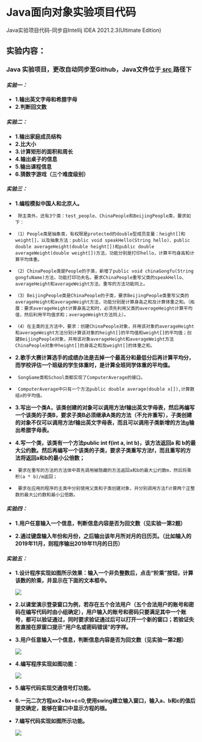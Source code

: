 # **Java面向对象实验项目代码**

Java实验项目代码-同步自Intellij IDEA 2021.2.3(Ultimate Edition)

## 实验内容：

### Java 实验项目，更改自动同步至Github，Java文件位于[ src ](https://github.com/FW27623/admin.fw1028.top/tree/master/src)路径下

#### _**实验一：**_
- **1.输出英文字母和希腊字母**
- **2.判断回文数**

#### _**实验二：**_
- **1.输出家庭成员结构**
- **2.比大小**
- **3.计算矩形的面积和周长**
- **4.输出桌子的信息**
- **5.输出课程信息**
- **6.猜数字游戏（三个难度级别）**

#### **_实验三：_**
- **1.编程模拟中国人和北京人。**  
*      除主类外，还有3个类：test_people、ChinaPeople和BeijingPeople类，要求如下：  
*     （1）People类是抽象类，有权限是protected的double型成员变量：height[]和weight[]，以及抽象方法：public void speakHello(String hello)、public double averageHeight(double height[])和public double averageWeight(double weight[])方法，功能分别是打印hello，计算平均身高和计算平均体重。  
*     （2）ChinaPeople类是People的子类，新增了public void chinaGongfu(String gongfuName)方法，功能打印功夫名。要求ChinaPeople重写父类的speakHello、averageHeight和averageWeight方法，重写的方法功能同上。  
*     （3）BeijingPeople类是ChinaPeople的子类，要求BeijingPeople类重写父类的averageHeight和averageWeight方法，功能分别是计算身高之和及计算体重之和。（拓展：要求averageHeight计算身高之和时，必须先利用父类的averageHeight计算平均值，然后利用平均值求和；averageWeight方法同上）。  
*     （4）在主类的主方法中，要求：创建ChinaPeople对象，并用该对象的averageHeight和averageWeight方法分别计算该对象的height[]的平均值和weight[]的平均值；创建BeijingPeople对象，并用该对象averageHeight和averageWeight方法ChinaPeople对象中height[]的身高之和及weight[]的体重之和。    


- **2.歌手大赛计算选手的成绩办法是去掉一个最高分和最低分后再计算平均分，而学校评估一个班级的学生体重时，是计算全班同学体重的平均值。**  
*      SongGame类和School类都实现了ComputerAverage的接口。  
*      ComputerAverage中只有一个方法public double average(double x[]),计算数组x的平均值。  


- **3.写出一个类A，该类创建的对象可以调用方法f输出英文字母表，然后再编写一个该类的子类B，要求子类B必须继承A类的方法（不允许重写），子类创建的对象不仅可以调用方法f输出英文字母表，而且可以调用子类新增的方法g输出希腊字母表。**    


- **4.写一个类，该类有一个方法public int f(int a, int b)，该方法返回a 和 b的最大公约数。然后再编写一个该类的子类，要求子类重写方法f，而且重写的方法将返回a和b的最小公倍数；**  
*      要求在重写的方法的方法体中首先调用被隐藏的方法返回a和b的最大公约数m，然后将乘积(a * b)/m返回；  
*      要求在应用的程序的主类中分别使用父类和子类创建对象，并分别调用方法f计算两个正整数的最大公约数和最小公倍数。

#### **_实验四：_**
- **1.用户任意输入一个信息，判断信息内容是否为回文数（见实验一第2题）**  


- **2.通过键盘输入年份和月份，之后输出该年月所对月的日历页。（比如输入的2019年11月，则程序输出2019年11月的日历）**  

#### **_实验五：_**
- **1.设计程序实现如图所示效果：输入一个非负整数后，点击“阶乘”按钮，计算该数的阶乘，并显示在下面的文本框中。**  

  <img align="center" src="https://www.fw1028.top/wp-content/uploads/2021/12/img_1.png"/>    
  

- **2.以课堂演示登录窗口为例，若存在五个合法用户（五个合法用户的账号和密码在编写代码时由小组确定），用户输入的账号和密码只要满足其中一个账号，都可以验证通过，同时要求验证通过后可以打开一个新的窗口；若验证失败直接在原窗口提示“用户名或密码错误”的字样。**  
  

- **3.用户任意输入一个信息，判断信息内容是否为回文数（见实验一第2题）**  

  <img align="center" src="https://www.fw1028.top/wp-content/uploads/2021/12/img_2.png"/>  
  

- **4.编写程序实现如图功能：**  

  <img align="center" src="https://www.fw1028.top/wp-content/uploads/2021/12/img_3.png"/>  
  

- **5.编写代码实现交通信号灯功能。**
  

- **6.一元二次方程ax2+bx+c=0,使用swing建立输入窗口，输入a、b和c的值后提交确定，能够在窗口中显示方程的根。**
  

- **7.编写代码实现如图所示功能。**  

  <img align="center" src="https://www.fw1028.top/wp-content/uploads/2021/12/img_4.png"/>
